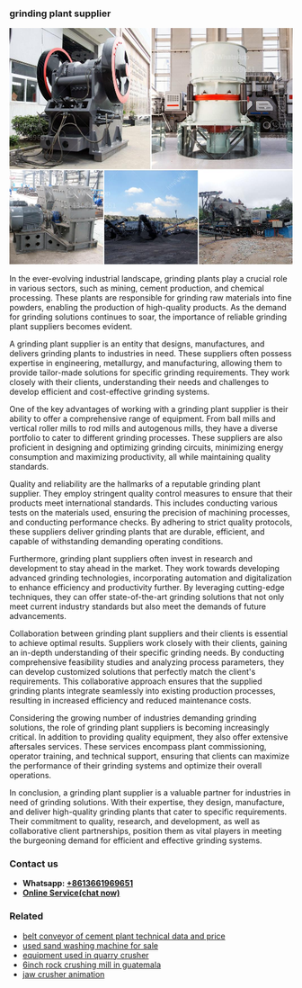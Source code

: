 <h3>grinding plant supplier</h3><img src='1706755840.jpg' alt=''><p>In the ever-evolving industrial landscape, grinding plants play a crucial role in various sectors, such as mining, cement production, and chemical processing. These plants are responsible for grinding raw materials into fine powders, enabling the production of high-quality products. As the demand for grinding solutions continues to soar, the importance of reliable grinding plant suppliers becomes evident.</p><p>A grinding plant supplier is an entity that designs, manufactures, and delivers grinding plants to industries in need. These suppliers often possess expertise in engineering, metallurgy, and manufacturing, allowing them to provide tailor-made solutions for specific grinding requirements. They work closely with their clients, understanding their needs and challenges to develop efficient and cost-effective grinding systems.</p><p>One of the key advantages of working with a grinding plant supplier is their ability to offer a comprehensive range of equipment. From ball mills and vertical roller mills to rod mills and autogenous mills, they have a diverse portfolio to cater to different grinding processes. These suppliers are also proficient in designing and optimizing grinding circuits, minimizing energy consumption and maximizing productivity, all while maintaining quality standards.</p><p>Quality and reliability are the hallmarks of a reputable grinding plant supplier. They employ stringent quality control measures to ensure that their products meet international standards. This includes conducting various tests on the materials used, ensuring the precision of machining processes, and conducting performance checks. By adhering to strict quality protocols, these suppliers deliver grinding plants that are durable, efficient, and capable of withstanding demanding operating conditions.</p><p>Furthermore, grinding plant suppliers often invest in research and development to stay ahead in the market. They work towards developing advanced grinding technologies, incorporating automation and digitalization to enhance efficiency and productivity further. By leveraging cutting-edge techniques, they can offer state-of-the-art grinding solutions that not only meet current industry standards but also meet the demands of future advancements.</p><p>Collaboration between grinding plant suppliers and their clients is essential to achieve optimal results. Suppliers work closely with their clients, gaining an in-depth understanding of their specific grinding needs. By conducting comprehensive feasibility studies and analyzing process parameters, they can develop customized solutions that perfectly match the client's requirements. This collaborative approach ensures that the supplied grinding plants integrate seamlessly into existing production processes, resulting in increased efficiency and reduced maintenance costs.</p><p>Considering the growing number of industries demanding grinding solutions, the role of grinding plant suppliers is becoming increasingly critical. In addition to providing quality equipment, they also offer extensive aftersales services. These services encompass plant commissioning, operator training, and technical support, ensuring that clients can maximize the performance of their grinding systems and optimize their overall operations.</p><p>In conclusion, a grinding plant supplier is a valuable partner for industries in need of grinding solutions. With their expertise, they design, manufacture, and deliver high-quality grinding plants that cater to specific requirements. Their commitment to quality, research, and development, as well as collaborative client partnerships, position them as vital players in meeting the burgeoning demand for efficient and effective grinding systems.</p><h3>Contact us</h3><ul><li><strong>Whatsapp:&nbsp;<a href="https://wa.me/8613661969651">+8613661969651</a></strong></li><li><a href="https://swt.shibang-china.com/?git&amp;zhl&amp;grinding plant supplier"><strong>Online Service(chat now)</strong></a></li></ul><h3>Related</h3><ul><li><a href='belt conveyor of cement plant technical data and price.md'>belt conveyor of cement plant technical data and price</a></li><li><a href='used sand washing machine for sale.md'>used sand washing machine for sale</a></li><li><a href='equipment used in quarry crusher.md'>equipment used in quarry crusher</a></li><li><a href='6inch rock crushing mill in guatemala.md'>6inch rock crushing mill in guatemala</a></li><li><a href='jaw crusher animation.md'>jaw crusher animation</a></li></ul>